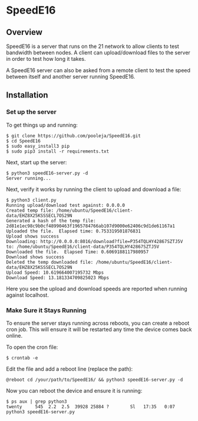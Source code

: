 # SpeedE16

## Overview
SpeedE16 is a server that runs on the 21 network to allow clients to test bandwidth between nodes.  A client can upload/download
files to the server in order to test how long it takes.

A SpeedE16 server can also be asked from a remote client to test the speed between itself and another server running SpeedE16.

## Installation
### Set up the server
To get things up and running:

```
$ git clone https://github.com/pooleja/SpeedE16.git
$ cd SpeedE16
$ sudo easy_install3 pip
$ sudo pip3 install -r requirements.txt
```

Next, start up the server:
```
$ python3 speedE16-server.py -d
Server running...
```

Next, verify it works by running the client to upload and download a file:
```
$ python3 client.py
Running upload/download test against: 0.0.0.0
Created temp file: /home/ubuntu/SpeedE16/client-data/EHZ8X25KSSSECL7OS29N
Generated a hash of the temp file: 2d81e1ec98c9b0cf48990463f1965784766ab107d9000e62406c9d1de61167a1
Uploaded the file.  Elapsed time: 0.753319501876831
Upload shows success
Downloading: http://0.0.0.0:8016/download?file=P354TQLHY42867SZTJ5V to: /home/ubuntu/SpeedE16/client-data/P354TQLHY42867SZTJ5V
Downloaded the file.  Elapsed Time: 0.6069188117980957
Download shows success
Deleted the temp downloaded file: /home/ubuntu/SpeedE16/client-data/EHZ8X25KSSSECL7OS29N
Upload Speed: 10.619664007195732 Mbps
Download Speed: 13.181334709825023 Mbps
```
Here you see the upload and download speeds are reported when running against localhost.

### Make Sure it Stays Running
To ensure the server stays running across reboots, you can create a reboot cron job.  This will ensure it will be restarted any time the device comes back online.

To open the cron file:
```
$ crontab -e
```

Edit the file and add a reboot line (replace the path):
```
@reboot cd /your/path/to/SpeedE16/ && python3 speedE16-server.py -d
```

Now you can reboot the device and ensure it is running:
```
$ ps aux | grep python3
twenty     545  2.2  2.5  39928 25884 ?        Sl   17:35   0:07 python3 speedE16-server.py
```
